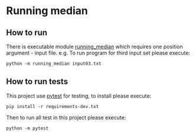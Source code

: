 # Running median

## How to run

There is executable module [running_median](running_median.py) which requires one position argument - input file.
e.g.
To run program for third input set please execute:
```commandline
python -m running_median input03.txt
```

## How to run tests

This project use [pytest](https://docs.pytest.org/en/latest/) for testing, to install please execute:
```commandline
pip install -r requirements-dev.txt
```
Then to run all test in this project please execute:
```commandline
python -m pytest
``` 